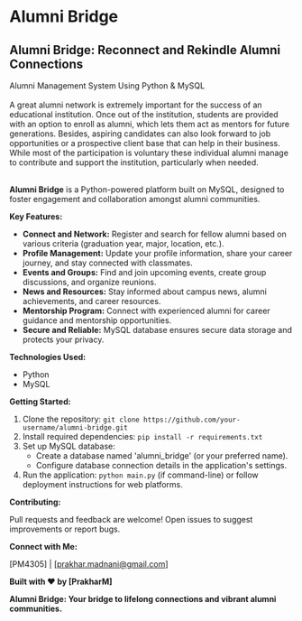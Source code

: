 # Alumni Bridge

## Alumni Bridge: Reconnect and Rekindle Alumni Connections

Alumni Management System Using Python &amp; MySQL<br><br>
A great alumni network is extremely important for the
success of an educational institution. Once out of the
institution, students are provided with an option to enroll
as alumni, which lets them act as mentors for future
generations. Besides, aspiring candidates can also look
forward to job opportunities or a prospective client base
that can help in their business. While most of the
participation is voluntary these individual alumni manage to
contribute and support the institution, particularly when
needed.<br><br>

**Alumni Bridge** is a Python-powered platform built on MySQL, designed to foster engagement and collaboration amongst alumni communities.

**Key Features:**

* **Connect and Network:** Register and search for fellow alumni based on various criteria (graduation year, major, location, etc.).
* **Profile Management:** Update your profile information, share your career journey, and stay connected with classmates.
* **Events and Groups:** Find and join upcoming events, create group discussions, and organize reunions.
* **News and Resources:** Stay informed about campus news, alumni achievements, and career resources.
* **Mentorship Program:** Connect with experienced alumni for career guidance and mentorship opportunities.
* **Secure and Reliable:** MySQL database ensures secure data storage and protects your privacy.

**Technologies Used:**

* Python
* MySQL

**Getting Started:**

1. Clone the repository: `git clone https://github.com/your-username/alumni-bridge.git`
2. Install required dependencies: `pip install -r requirements.txt`
3. Set up MySQL database:
    - Create a database named 'alumni_bridge' (or your preferred name).
    - Configure database connection details in the application's settings.
4. Run the application: `python main.py` (if command-line) or follow deployment instructions for web platforms.

**Contributing:**

Pull requests and feedback are welcome! Open issues to suggest improvements or report bugs.

**Connect with Me:**

[PM4305] | [prakhar.madnani@gmail.com]

**Built with ❤️ by [PrakharM]**

**Alumni Bridge: Your bridge to lifelong connections and vibrant alumni communities.**
